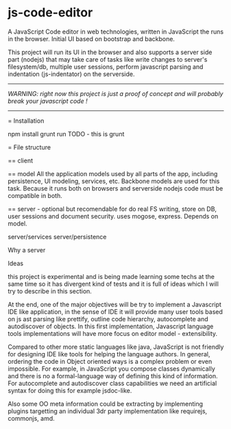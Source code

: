 js-code-editor
=============

A JavaScript Code editor in web technologies, written in JavaScript the runs in the browser. Initial UI based on bootstrap and backbone. 

This project will run its UI in the browser and also supports a server side part (nodejs) that may take care of tasks like write changes to server's filesystem/db, multiple user sessions, perform javascript parsing and indentation (js-indentator) on the serverside. 

* * * * 
*WARNING: right now this project is just a proof of concept and will probably break your javascript code !*
* * * * 

= Installation

npm install
grunt run
TODO - this is grunt

= File structure

== client

== model 
All the application models used by all parts of the app, including persistence, UI modeling, services, etc. Backbone models are used for this task. Because it runs both on browsers and serverside nodejs code must be compatible in both. 

== server - optional but recomendable for do real FS writing, store on DB, user sessions and document security. uses mogose, express. Depends on model. 

server/services
server/persistence

Why a server


Ideas

this project is experimental and is being made learning some techs at the same time so it has divergent kind of tests and it is full of ideas which I will try to describe in this section. 

At the end, one of the major objectives will be try to implement a Javascript IDE like application, in the sense of IDE it will provide many user tools based on js ast parsing like prettify, outline code hierarchy, autocomplete and autodiscover of objects.  In this first implementation, Javascript language tools implementations will have more focus on editor model - extensibility. 

Compared to other more static languages like java, JavaScript is not friendly for designing IDE like tools for helping the language authors. In general, ordering the code in Object oriented ways is a complex problem or even impossible. For example, in JavaScript you compose classes dynamically and there is no a formal-language way of defining this kind of information. For autocomplete and autodiscover class capabilities we need an artificial syntax for doing this for example jsdoc-like. 

Also some OO meta information could be extracting by implementing plugins targetting an individual 3dr party implementation like requirejs, commonjs, amd. 